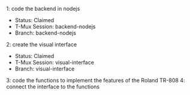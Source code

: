 1: code the backend in nodejs
- Status: Claimed
- T-Mux Session: backend-nodejs
- Branch: backend-nodejs

2: create the visual interface
- Status: Claimed
- T-Mux Session: visual-interface
- Branch: visual-interface

3: code the functions to implement the features of the Roland TR-808
4: connect the interface to the functions

